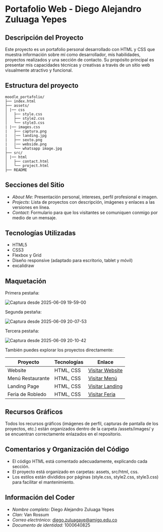 # Portafolio Web - Diego Alejandro Zuluaga Yepes

## Descripción del Proyecto

Este proyecto es un portafolio personal desarrollado con HTML y CSS que muestra información sobre mí como desarrollador, mis habilidades, proyectos realizados y una sección de contacto. Su propósito principal es presentar mis capacidades técnicas y creativas a través de un sitio web visualmente atractivo y funcional.

## Estructura del proyecto

    moodle_portafolio/
    ├── index.html 
    ├── assets/
    │ |── css
    │   ├── style.css
    │   ├── style2.css
    │   └── style3.css
    | |── images.css
    |   ├── captura.png
    |   |── landing.jpg
    |   ├── sexto.png
    |   |── webside.png
    |   └── whatsapp image.jpg
    ├── src/
    │ |── html
    │   ├── contact.html
    │   └── project.html
    ├── README
    
## Secciones del Sitio

- *About Me*: Presentación personal, intereses, perfil profesional e imagen.
- *Projects*: Lista de proyectos con descripción, imágenes y enlaces a las versiones en línea.
- *Contact*: Formulario para que los visitantes se comuniquen conmigo por medio de un mensaje.

## Tecnologías Utilizadas

- HTML5
- CSS3
- Flexbox y Grid
- Diseño responsive (adaptado para escritorio, tablet y móvil)
- excalidraw

## Maquetación

Primera pestaña:

![Captura desde 2025-06-09 19-59-00](https://github.com/user-attachments/assets/329c56c9-7d5d-4e85-ae33-d396e116e77d)

Segunda pestaña:

![Captura desde 2025-06-09 20-07-53](https://github.com/user-attachments/assets/76a0b340-7cda-4dea-bb05-61bc19e90417)

Tercera pestaña:

![Captura desde 2025-06-09 20-10-42](https://github.com/user-attachments/assets/7bdfadae-e577-462b-847c-ab995930c3d2)


También puedes explorar los proyectos directamente:

| Proyecto            | Tecnologías | Enlace                                                              |
|---------------------|-------------|---------------------------------------------------------------------|
| Website             | HTML, CSS   | [Visitar Website](https://alejo11102001.github.io/website/)        |
| Menú Restaurante    | HTML, CSS   | [Visitar Menú](https://alejo11102001.github.io/page_restaurant/)   |
| Landing Page        | HTML, CSS   | [Visitar Landing](https://alejo11102001.github.io/landing_page/)   |
| Feria de Robledo    | HTML, CSS   | [Visitar Feria](https://alejo11102001.github.io/feria_barrio/)     |

## Recursos Gráficos

Todos los recursos gráficos (imágenes de perfil, capturas de pantalla de los proyectos, etc.) están organizados dentro de la carpeta /assets/images/ y se encuentran correctamente enlazados en el repositorio.

## Comentarios y Organización del Código

- El código HTML está comentado adecuadamente, explicando cada sección.
- El proyecto está organizado en carpetas: assets, src/html, css.
- Los estilos están divididos por páginas (style.css, style2.css, style3.css) para facilitar el mantenimiento.

## Información del Coder

- *Nombre completo:* Diego Alejandro Zuluaga Yepes  
- *Clan:* Van Rossum  
- *Correo electrónico:* diego.zuluagaye@amigo.edu.co  
- *Documento de identidad:* 1000640825
